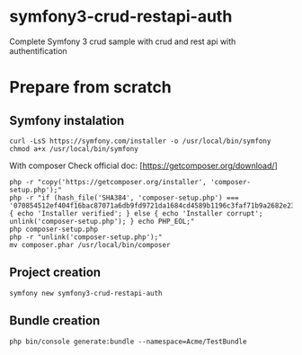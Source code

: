 # symfony3-crud-restapi-auth
Complete Symfony 3 crud sample with crud and rest api with authentification

# Prepare from scratch
## Symfony instalation
```
curl -LsS https://symfony.com/installer -o /usr/local/bin/symfony
chmod a+x /usr/local/bin/symfony
```
With composer
Check official doc: [https://getcomposer.org/download/]
```
php -r "copy('https://getcomposer.org/installer', 'composer-setup.php');"
php -r "if (hash_file('SHA384', 'composer-setup.php') === '070854512ef404f16bac87071a6db9fd9721da1684cd4589b1196c3faf71b9a2682e2311b36a5079825e155ac7ce150d') { echo 'Installer verified'; } else { echo 'Installer corrupt'; unlink('composer-setup.php'); } echo PHP_EOL;"
php composer-setup.php
php -r "unlink('composer-setup.php');"
mv composer.phar /usr/local/bin/composer
```
## Project creation

```
symfony new symfony3-crud-restapi-auth
```

## Bundle creation
```
php bin/console generate:bundle --namespace=Acme/TestBundle
```
